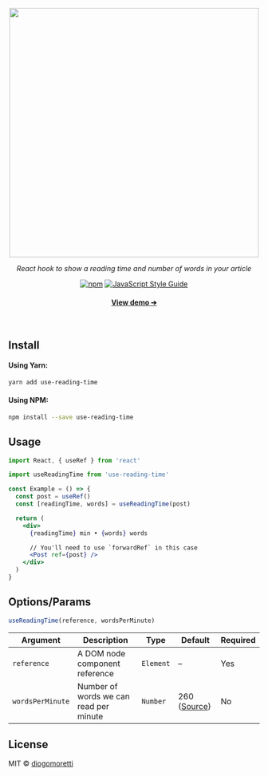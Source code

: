 <p align="center">
  <img src="https://user-images.githubusercontent.com/2853428/85798175-667dbf00-b713-11ea-8e5e-30ed45470c37.png" width="500">
  <p align="center"><em>React hook to show a reading time and number of words in your article</em></p>
  <p align="center">
    <a href="https://www.npmjs.com/package/use-reading-time"><img alt="npm" src="https://img.shields.io/npm/v/use-reading-time"></a> <a href="https://standardjs.com"><img src="https://img.shields.io/badge/code_style-standard-brightgreen.svg" alt="JavaScript Style Guide" /></a>
  </p>
  <p align="center">
    <a href="https://diogomoretti.github.io/use-reading-time/"><h4 align="center">View demo ➔</h4></a>
  </p>
</p>
<br>

## Install

#### Using Yarn:

```bash
yarn add use-reading-time
```

#### Using NPM:

```bash
npm install --save use-reading-time
```

## Usage

```jsx
import React, { useRef } from 'react'

import useReadingTime from 'use-reading-time'

const Example = () => {
  const post = useRef()
  const [readingTime, words] = useReadingTime(post)

  return (
    <div>
      {readingTime} min • {words} words

      // You'll need to use `forwardRef` in this case
      <Post ref={post} />
    </div>
  )
}
```

## Options/Params
```jsx
useReadingTime(reference, wordsPerMinute)
```

| Argument  | Description | Type | Default | Required | 
| --------- | ----------- | ---- | ------- | -------- |
`reference` | A DOM node component reference | `Element` | – | Yes
`wordsPerMinute` | Number of words we can read per minute | `Number` | 260 ([Source](https://www.sciencedirect.com/science/article/pii/S0749596X19300786)) | No

## License

MIT © [diogomoretti](https://github.com/diogomoretti)
